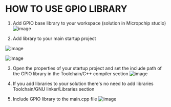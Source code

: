 # HOW TO USE GPIO LIBRARY

1. Add GPIO base library to your workspace (solution in Micropchip studio)
![image](https://github.com/czagaadam/AVR/assets/168843740/c52632ef-8acf-412d-895a-12b3651c5654)

2. Add library to your main startup project

![image](https://github.com/czagaadam/AVR/assets/168843740/db3f74a5-1c0a-4125-9a89-3bf22c0a0158)

![image](https://github.com/czagaadam/AVR/assets/168843740/2301342f-b775-4559-90b0-a528c3b7ad38)

3. Open the properties of your startup project and set the include path of the GPIO library in the Toolchain/C++ compiler section
![image](https://github.com/czagaadam/AVR/assets/168843740/624e0b33-f9f0-4663-bd63-75220356cc85)

4. If you add libraries to your solution there's no need to add libraries Toolchain/GNU linker/Libraries section

5. Include GPIO library to the main.cpp file
![image](https://github.com/czagaadam/AVR/assets/168843740/def1f08c-c31a-4b5b-8c98-c967a74ba67c)
